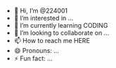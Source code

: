 - 👋 Hi, I’m @224001
- 👀 I’m interested in ...
- 🌱 I’m currently learning CODING
- 💞️ I’m looking to collaborate on ...
- 📫 How to reach me HERE
- 😄 Pronouns: ...
- ⚡ Fun fact: ...

<!---
224001/224001 is a ✨ special ✨ repository because its `README.md` (this file) appears on your GitHub profile.
You can click the Preview link to take a look at your changes.
--->
